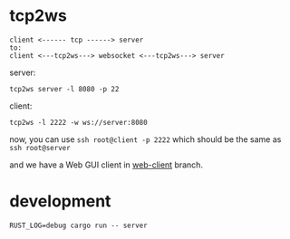 # tcp2ws
```
client <------ tcp ------> server
to:
client <---tcp2ws---> websocket <---tcp2ws---> server
```

server:
```
tcp2ws server -l 8080 -p 22
```

client:
```
tcp2ws -l 2222 -w ws://server:8080
```

now, you can use `ssh root@client -p 2222` which should be the same as `ssh root@server`

and we have a Web GUI client in [web-client](https://github.com/develon2015/tcp2ws/tree/web-client) branch.

# development

```
RUST_LOG=debug cargo run -- server
```
